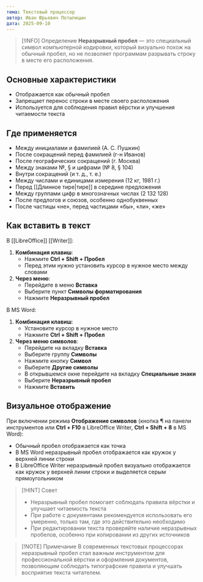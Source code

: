 ```yaml
---
тема: Текстовый процессор
автор: Иван Юрьевич Потылицын
дата: 2025-09-10
---
```


> [!INFO] Определение
> **Неразрывный пробел** — это специальный символ компьютерной кодировки, который визуально похож на обычный пробел, но не позволяет программам разрывать строку в месте его расположения.

## Основные характеристики

- Отображается как обычный пробел
- Запрещает перенос строки в месте своего расположения
- Используется для соблюдения правил вёрстки и улучшения читаемости текста

## Где применяется

- Между инициалами и фамилией (А. С. Пушкин)
- После сокращений перед фамилией (г-н Иванов)
- После географических сокращений (г. Москва)
- Между знаками №, § и цифрами (№ 8, § 104)
- Внутри сокращений (и т. д., т. е.)
- Между числами и единицами измерения (12 кг, 1981 г.)
- Перед [[Длинное тире|тире]] в середине предложения
- Между группами цифр в многозначных числах (2 132 128)
- После предлогов и союзов, особенно однобуквенных
- После частицы «не», перед частицами «бы», «ли», «же»

## Как вставить в текст

В [[LibreOffice]] [[Writer]]:

1. **Комбинация клавиш**:
	- Нажмите **Ctrl + Shift + Пробел**
	- Перед этим нужно установить курсор в нужное место между словами
2. **Через меню**:
	- Перейдите в меню **Вставка**
	- Выберите пункт **Символы форматирования**
	- Нажмите **Неразрывный пробел**

В MS Word:

1. **Комбинация клавиш**:
	- Установите курсор в нужное место
	- Нажмите **Ctrl + Shift + Пробел**
2. **Через меню символов**:
	- Перейдите на вкладку **Вставка**
	- Выберите группу **Символы**
	- Нажмите кнопку **Символ**
	- Выберите **Другие символы**
	- В открывшемся окне перейдите на вкладку **Специальные знаки**
	- Выберите **Неразрывный пробел**
	- Нажмите **Вставить**

## Визуальное отображение

При включении режима **Отображение символов** (кнопка ¶ на панели инструментов или **Ctrl + F10** в LibreOffice Writer, **Ctrl + Shift + 8** в MS Word):

- Обычный пробел отображается как точка
- В MS Word неразрывный пробел отображается как кружок у верхней линии строки
- В LibreOffice Writer неразрывный пробел визуально отображается как кружок у верхней линии строки и выделяется серым прямоугольником

> [!HINT] Совет
> - Неразрывный пробел помогает соблюдать правила вёрстки и улучшает читаемость текста
> - При работе с документами рекомендуется использовать его умеренно, только там, где это действительно необходимо
> - При редактировании текста проверяйте наличие неразрывных пробелов, особенно при копировании из других источников

> [!NOTE] Примечание
> В современных текстовых процессорах неразрывный пробел стал важным инструментом для профессиональной вёрстки и оформления документов, позволяющим соблюдать типографские правила и улучшать восприятие текста читателем.

